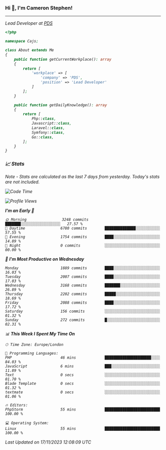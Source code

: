 ### Hi 👋, I'm Cameron Stephen!
<hr>
<p><em>Lead Developer at <a href="https://prindatasolutions.co.uk">PDS</a></p>


```php
<?php

namespace Cajs;

class About extends Me
{
    public function getCurrentWorkplace(): array
    {
        return [
            'workplace' => [
                'company' => 'PDS',
                'position' => 'Lead Developer'
            ]
        ];
    }

    public function getDailyKnowledge(): array
    {
        return [
            Php::class,
            Javascript::class,
            Laravel::class,
            Symfony::class,
            Go::class,
        ];
    }
}
```

### 📈 Stats
<p><em>Note - Stats are calculated as the last 7 days from yesterday. Today's stats are not included.</em></p>


<!--START_SECTION:waka-->
![Code Time](http://img.shields.io/badge/Code%20Time-3%2C609%20hrs%2040%20mins-blue)

![Profile Views](http://img.shields.io/badge/Profile%20Views-0-blue)

**I'm an Early 🐤** 

```text
🌞 Morning                3248 commits        ███████░░░░░░░░░░░░░░░░░░   27.57 % 
🌆 Daytime                6780 commits        ██████████████░░░░░░░░░░░   57.55 % 
🌃 Evening                1754 commits        ████░░░░░░░░░░░░░░░░░░░░░   14.89 % 
🌙 Night                  0 commits           ░░░░░░░░░░░░░░░░░░░░░░░░░   00.00 % 
```
📅 **I'm Most Productive on Wednesday** 

```text
Monday                   1889 commits        ████░░░░░░░░░░░░░░░░░░░░░   16.03 % 
Tuesday                  2007 commits        ████░░░░░░░░░░░░░░░░░░░░░   17.03 % 
Wednesday                3168 commits        ███████░░░░░░░░░░░░░░░░░░   26.89 % 
Thursday                 2202 commits        █████░░░░░░░░░░░░░░░░░░░░   18.69 % 
Friday                   2088 commits        ████░░░░░░░░░░░░░░░░░░░░░   17.72 % 
Saturday                 156 commits         ░░░░░░░░░░░░░░░░░░░░░░░░░   01.32 % 
Sunday                   272 commits         █░░░░░░░░░░░░░░░░░░░░░░░░   02.31 % 
```


📊 **This Week I Spent My Time On** 

```text
🕑︎ Time Zone: Europe/London

💬 Programming Languages: 
PHP                      46 mins             █████████████████████░░░░   84.03 % 
JavaScript               6 mins              ███░░░░░░░░░░░░░░░░░░░░░░   11.89 % 
Text                     0 secs              ░░░░░░░░░░░░░░░░░░░░░░░░░   01.70 % 
Blade Template           0 secs              ░░░░░░░░░░░░░░░░░░░░░░░░░   01.32 % 
textmate                 0 secs              ░░░░░░░░░░░░░░░░░░░░░░░░░   01.06 % 

🔥 Editors: 
PhpStorm                 55 mins             █████████████████████████   100.00 % 

💻 Operating System: 
Linux                    55 mins             █████████████████████████   100.00 % 
```


 Last Updated on 17/11/2023 12:08:09 UTC
<!--END_SECTION:waka-->
